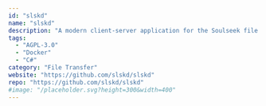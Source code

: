 ```yaml
---
id: "slskd"
name: "slskd"
description: "A modern client-server application for the Soulseek file sharing network."
tags:
  - "AGPL-3.0"
  - "Docker"
  - "C#"
category: "File Transfer"
website: "https://github.com/slskd/slskd"
repo: "https://github.com/slskd/slskd"
#image: "/placeholder.svg?height=300&width=400"
---
```


